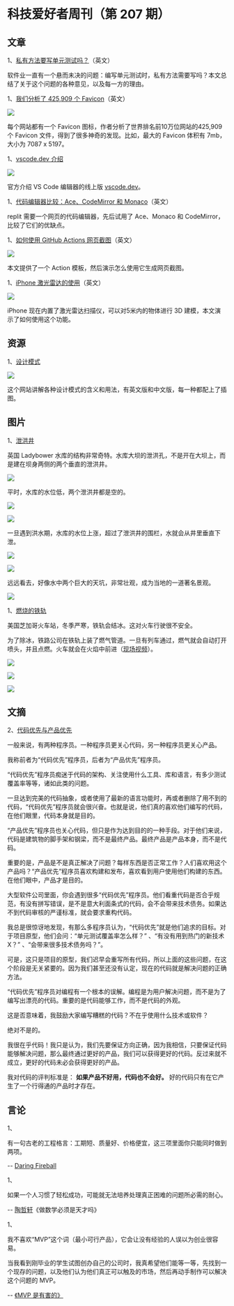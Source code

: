 # 科技爱好者周刊（第 207 期）

## 文章

1、[私有方法要写单元测试吗？](https://jesseduffield.com/Testing-Private-Methods/)（英文）

软件业一直有一个悬而未决的问题：编写单元测试时，私有方法需要写吗？本文总结了关于这个问题的各种意见，以及每一方的理由。

1、[我们分析了 425,909 个 Favicon](https://iconmap.io/blog)（英文）

![](https://cdn.beekka.com/blogimg/asset/202203/bg2022031409.webp)

每个网站都有一个 Favicon 图标，作者分析了世界排名前10万位网站的425,909个 Favicon 文件，得到了很多神奇的发现。比如，最大的 Favicon 体积有 7mb，大小为 7087 x 5197。

1、[vscode.dev 介绍](https://code.visualstudio.com/blogs/2021/10/20/vscode-dev)

![](https://cdn.beekka.com/blogimg/asset/202203/bg2022031410.webp)

官方介绍 VS Code 编辑器的线上版 [vscode.dev](https://vscode.dev/)。

1、[代码编辑器比较：Ace、CodeMirror 和 Monaco](https://blog.replit.com/code-editors)（英文）

replit 需要一个网页的代码编辑器，先后试用了 Ace、Monaco 和 CodeMirror，比较了它们的优缺点。

1、[如何使用 GitHub Actions 网页截图](https://simonwillison.net/2022/Mar/14/shot-scraper-template/)（英文）

![](https://cdn.beekka.com/blogimg/asset/202203/bg2022031502.webp)

本文提供了一个 Action 模板，然后演示怎么使用它生成网页截图。

1、[iPhone 激光雷达的使用](https://opentopography.org/blog/iphone-lidar-applications-geosciences)（英文）

![](https://cdn.beekka.com/blogimg/asset/202203/bg2022031709.webp)

iPhone 现在内置了激光雷达扫描仪，可以对5米内的物体进行 3D 建模，本文演示了如何使用这个功能。

## 资源

1、[设计模式](https://refactoring.guru/design-patterns/catalog)

![](https://cdn.beekka.com/blogimg/asset/202203/bg2022031503.webp)

这个网站讲解各种设计模式的含义和用法，有英文版和中文版，每一种都配上了插图。

## 图片

1、[泄洪井](https://www.bbc.com/news/uk-england-derbyshire-59966942)

英国 Ladybower 水库的结构非常奇特。水库大坝的泄洪孔，不是开在大坝上，而是建在坝身两侧的两个垂直的泄洪井。

![](https://cdn.beekka.com/blogimg/asset/202201/bg2022012001.webp)

平时，水库的水位低，两个泄洪井都是空的。

![](https://cdn.beekka.com/blogimg/asset/202201/bg2022012003.webp)

![](https://cdn.beekka.com/blogimg/asset/202201/bg2022012004.webp)

一旦遇到洪水期，水库的水位上涨，超过了泄洪井的围栏，水就会从井里垂直下泄。

![](https://cdn.beekka.com/blogimg/asset/202201/bg2022012005.webp)

![](https://cdn.beekka.com/blogimg/asset/202201/bg2022012006.webp)

远远看去，好像水中两个巨大的天坑，非常壮观，成为当地的一道著名景观。

![](https://cdn.beekka.com/blogimg/asset/202201/bg2022012007.webp)

1、[燃烧的铁轨](https://www.popularmechanics.com/science/a35405652/chicago-lighting-railroads-on-fire-switch-heaters-winter/)

美国芝加哥火车站，冬季严寒，铁轨会结冰。这对火车行驶很不安全。

为了除冰，铁路公司在铁轨上装了燃气管道。一旦有列车通过，燃气就会自动打开喷头，并且点燃。火车就会在火焰中前进（[现场视频](https://twitter.com/SorenSpicknall/status/1485701188955914242)）。

![](https://cdn.beekka.com/blogimg/asset/202202/bg2022020605.webp)

![](https://cdn.beekka.com/blogimg/asset/202202/bg2022020607.webp)

![](https://cdn.beekka.com/blogimg/asset/202202/bg2022020606.webp)

## 文摘

2、[代码优先与产品优先](https://thezbook.com/code-first-vs-product-first/)

一般来说，有两种程序员。一种程序员更关心代码，另一种程序员更关心产品。

我称前者为“代码优先”程序员，后者为“产品优先”程序员。

“代码优先”程序员痴迷于代码的架构、关注使用什么工具、库和语言，有多少测试覆盖率等等，诸如此类的问题。

一旦达到完美的代码抽象，或者使用了最新的语言功能时，再或者删除了用不到的代码，“代码优先”程序员就会很兴奋。也就是说，他们真的喜欢他们编写的代码，在他们眼里，代码本身就是目的。

“产品优先”程序员也关心代码，但只是作为达到目的的一种手段。对于他们来说，代码是建筑物的脚手架和钢梁，而不是最终产品。最终产品是产品本身，而不是代码。

重要的是，产品是不是真正解决了问题？每样东西是否正常工作？人们喜欢用这个产品吗？“产品优先”程序员喜欢构建和发布，喜欢看到用户使用他们构建的东西。在他们眼中，产品才是目的。

大型软件公司里面，你会遇到很多“代码优先”程序员。他们看重代码是否合乎规范，有没有拼写错误，是不是意大利面条式的代码，会不会带来技术债务。如果达不到代码审核的严谨标准，就会要求重构代码。

我总是很惊讶地发现，有那么多程序员认为，“代码优先”就是他们追求的目标。对于项目原型，他们会问：“单元测试覆盖率怎么样？” 、“有没有用到热门的新技术 X？” 、“会带来很多技术债务吗？”。

可是，这只是项目的原型，我们迟早会重写所有代码，所以上面的这些问题，在这个阶段是无关紧要的。因为我们甚至还没有认定，现在的代码就是解决问题的正确方法。

“代码优先”程序员对编程有一个根本的误解。编程是为用户解决问题，而不是为了编写出漂亮的代码。重要的是代码能够工作，而不是代码的外观。

这是否意味着，我鼓励大家编写糟糕的代码？不在乎使用什么技术或软件？

绝对不是的。

我很在乎代码！我只是认为，我们先要保证方向正确，因为我相信，只要保证代码能够解决问题，那么最终通过更好的产品，我们可以获得更好的代码。反过来就不成立，更好的代码未必会获得更好的产品。

我对代码的评判标准是： **如果产品不好用，代码也不会好。** 好的代码只有在它产生了一个行得通的产品时才存在。

## 言论

1、

有一句古老的工程格言：工期短、质量好、价格便宜，这三项里面你只能同时做到两项。

-- [Daring Fireball](https://daringfireball.net/2004/04/spray_on_usability)

1、

如果一个人习惯了轻松成功，可能就无法培养处理真正困难的问题所必需的耐心。

-- [陶哲轩](https://terrytao.wordpress.com/career-advice/does-one-have-to-be-a-genius-to-do-maths/)《做数学必须是天才吗》

1、

我不喜欢“MVP”这个词（最小可行产品），它会让没有经验的人误以为创业很容易。

当我看到刚毕业的学生试图创办自己的公司时，我真希望他们能等一等，先找到一个现存的问题，以及他们认为他们真正可以触及的市场，然后再动手制作可以解决这个问题的 MVP。

-- [《MVP 是有害的》](https://michaeldehaan.substack.com/p/minimal-viable-product-is-old-and?s=r)